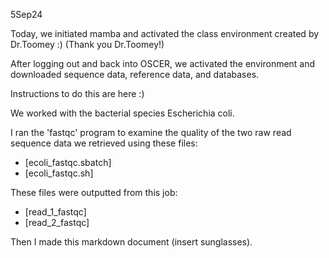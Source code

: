 5Sep24

Today, we initiated mamba and activated the class environment created by Dr.Toomey :) (Thank you Dr.Toomey!)


After logging out and back into OSCER, we activated the environment and downloaded sequence data, reference data, and databases.

Instructions to do this are here :)

We worked with the bacterial species Escherichia coli.

I ran the 'fastqc' program to examine the quality of the two raw read sequence data we retrieved using these files:
* [ecoli_fastqc.sbatch]
* [ecoli_fastqc.sh]

These files were outputted from this job:
* [read_1_fastqc]
* [read_2_fastqc]

Then I made this markdown document (insert sunglasses).